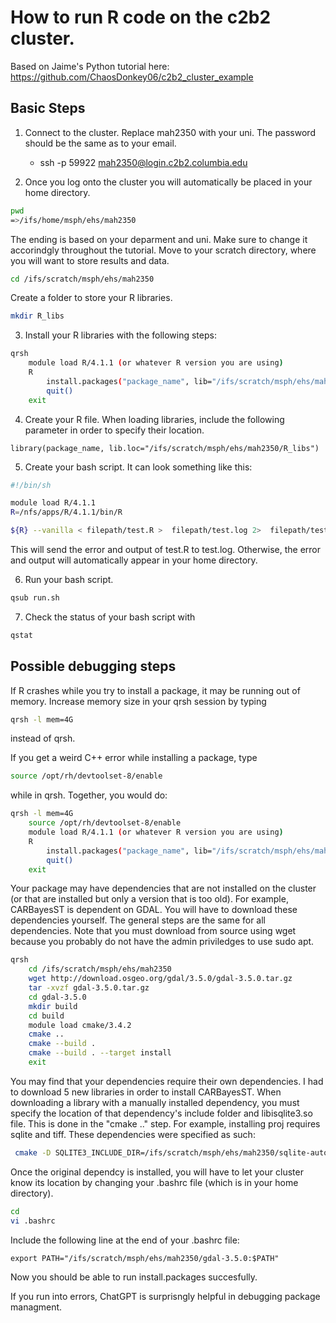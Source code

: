 # How to run R code on the c2b2 cluster.
Based on Jaime's Python tutorial here: https://github.com/ChaosDonkey06/c2b2_cluster_example

## Basic Steps

1. Connect to the cluster. Replace mah2350 with your uni. The password should be the same as to your email.

    -  ssh -p 59922 mah2350@login.c2b2.columbia.edu
    
2. Once you log onto the cluster you will automatically be placed in your home directory.
```bash
pwd
=>/ifs/home/msph/ehs/mah2350
```
The ending is based on your deparment and uni. Make sure to change it accorindgly throughout the tutorial. Move to your scratch directory, where you will want to store results and data.
```bash
cd /ifs/scratch/msph/ehs/mah2350
```
Create a folder to store your R libraries.
```bash
mkdir R_libs
```

3. Install your R libraries with the following steps:
```bash
qrsh
    module load R/4.1.1 (or whatever R version you are using)
    R
        install.packages("package_name", lib="/ifs/scratch/msph/ehs/mah2350/R_libs")
        quit()
    exit
```

4. Create your R file. When loading libraries, include the following parameter in order to specify their location.
```
library(package_name, lib.loc="/ifs/scratch/msph/ehs/mah2350/R_libs")
```

5. Create your bash script. It can look something like this:
```bash
#!/bin/sh

module load R/4.1.1
R=/nfs/apps/R/4.1.1/bin/R

${R} --vanilla < filepath/test.R >  filepath/test.log 2>  filepath/test.log
```
This will send the error and output of test.R to test.log. Otherwise, the error and output will automatically appear in your home directory.

6. Run your bash script.
```bash
qsub run.sh
```

7. Check the status of your bash script with 
```bash
qstat
```

## Possible debugging steps

If R crashes while you try to install a package, it may be running out of memory. Increase memory size in your qrsh session by typing
```bash
qrsh -l mem=4G
```
instead of qrsh.

If you get a weird C++ error while installing a package, type
```bash
source /opt/rh/devtoolset-8/enable
```
while in qrsh. Together, you would do:
```bash
qrsh -l mem=4G
    source /opt/rh/devtoolset-8/enable
    module load R/4.1.1 (or whatever R version you are using)
    R
        install.packages("package_name", lib="/ifs/scratch/msph/ehs/mah2350/R_libs")
        quit()
    exit
```

Your package may have dependencies that are not installed on the cluster (or that are installed but only a version that is too old). For example, CARBayesST is dependent on GDAL. You will have to download these dependencies yourself. The general steps are the same for all dependencies. Note that you must download from source using wget because you probably do not have the admin priviledges to use sudo apt.
```bash
qrsh
    cd /ifs/scratch/msph/ehs/mah2350
    wget http://download.osgeo.org/gdal/3.5.0/gdal-3.5.0.tar.gz
    tar -xvzf gdal-3.5.0.tar.gz
    cd gdal-3.5.0
    mkdir build
    cd build
    module load cmake/3.4.2
    cmake ..
    cmake --build .
    cmake --build . --target install
    exit
```
You may find that your dependencies require their own dependencies. I had to download 5 new libraries in order to install CARBayesST. When downloading a library with a manually installed dependency, you must specify the location of that dependency's include folder and libisqlite3.so file. This is done in the "cmake .." step. For example, installing proj requires sqlite and tiff. These dependencies were specified as such:
```bash
 cmake -D SQLITE3_INCLUDE_DIR=/ifs/scratch/msph/ehs/mah2350/sqlite-autoconf-3400100/include -D SQLITE3_LIBRARY=/ifs/scratch/msph/ehs/mah2350/sqlite-autoconf-3400100/lib/libsqlite3.so -D TIFF_LIBRARY=/ifs/scratch/msph/ehs/mah2350/tiff-4.3.0/lib64/libtiff.so -D TIFF_INCLUDE_DIR=/ifs/scratch/msph/ehs/mah2350/tiff-4.3.0/include ..
```

Once the original dependcy is installed, you will have to let your cluster know its location by changing your .bashrc file (which is in your home directory).
```bash
cd
vi .bashrc
```
Include the following line at the end of your .bashrc file:
```
export PATH="/ifs/scratch/msph/ehs/mah2350/gdal-3.5.0:$PATH"
```

Now you should be able to run install.packages succesfully.

If you run into errors, ChatGPT is surprisngly helpful in debugging package managment.
